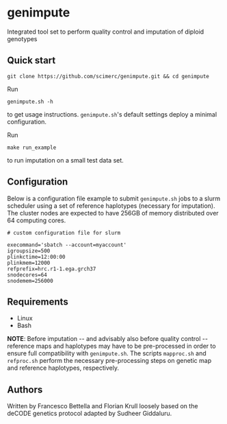 # genimpute

Integrated tool set to perform quality control and imputation of diploid genotypes

## Quick start

    git clone https://github.com/scimerc/genimpute.git && cd genimpute

Run

    genimpute.sh -h

to get usage instructions. `genimpute.sh`'s default settings deploy a minimal configuration.

Run

    make run_example
  
to run imputation on a small test data set. 

## Configuration

Below is a configuration file example to submit `genimpute.sh` jobs to a slurm scheduler using a
set of reference haplotypes (necessary for imputation). The cluster nodes are expected to have
256GB of memory distributed over 64 computing cores.

    # custom configuration file for slurm

    execommand='sbatch --account=myaccount'
    igroupsize=500
    plinkctime=12:00:00
    plinkmem=12000
    refprefix=hrc.r1-1.ega.grch37
    snodecores=64
    snodemem=256000

## Requirements 

* Linux
* Bash

**NOTE**: Before imputation -- and advisably also before quality control -- reference maps and
haplotypes may have to be pre-processed in order to ensure full compatibility with `genimpute.sh`.
The scripts `mapproc.sh` and `refproc.sh` perform the necessary pre-processing steps on genetic map
and reference haplotypes, respectively.

## Authors

Written by Francesco Bettella and Florian Krull loosely based on the deCODE genetics protocol
adapted by Sudheer Giddaluru.
